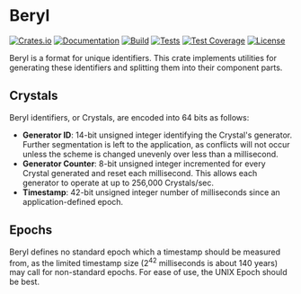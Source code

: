 # Beryl

[![Crates.io](https://img.shields.io/crates/v/beryl)](https://crates.io/crates/beryl)
[![Documentation](https://img.shields.io/docsrs/beryl)](https://docs.rs/beryl)
[![Build](https://img.shields.io/github/workflow/status/max-niederman/beryl/Build)](https://github.com/max-niederman/beryl/actions/workflows/build.yml)
[![Tests](https://img.shields.io/github/workflow/status/max-niederman/beryl/Test?label=tests)](https://github.com/max-niederman/beryl/actions/workflows/test.yml)
[![Test Coverage](https://img.shields.io/coveralls/github/max-niederman/beryl)](https://coveralls.io/github/max-niederman/beryl)
[![License](https://img.shields.io/crates/l/beryl)](./LICENSE.md)

Beryl is a format for unique identifiers. This crate implements utilities for generating these identifiers and splitting them into their component parts.

## Crystals
Beryl identifiers, or Crystals, are encoded into 64 bits as follows:
- **Generator ID**: 14-bit unsigned integer identifying the Crystal's generator. Further segmentation is
left to the application, as conflicts will not occur unless the scheme is changed unevenly over
less than a millisecond.
- **Generator Counter**: 8-bit unsigned integer incremented for every Crystal generated and
reset each millisecond. This allows each generator to operate at up to 256,000 Crystals/sec.
- **Timestamp**: 42-bit unsigned integer number of milliseconds since an application-defined
epoch.

## Epochs
Beryl defines no standard epoch which a timestamp should be measured from, as the limited
timestamp size (2<sup>42</sup> milliseconds is about 140 years) may call for non-standard epochs. For
ease of use, the UNIX Epoch should be best.
